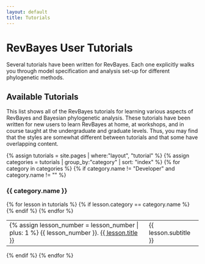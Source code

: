 ```yaml
---
layout: default
title: Tutorials
---
```


# RevBayes User Tutorials

Several tutorials have been written for RevBayes. Each one explicitly walks you through model specification and analysis set-up for different phylogenetic methods.

## Available Tutorials

This list shows all of the RevBayes tutorials for learning various aspects of RevBayes and Bayesian phylogenetic analysis. 
These tutorials have been written for new users to learn RevBayes at home, at workshops, and in course taught at the undergraduate and graduate levels. 
Thus, you may find that the styles are somewhat different between tutorials and that some  have overlapping content. 

{% assign tutorials = site.pages | where:"layout", "tutorial" %}
{% assign categories = tutorials | group_by:"category" | sort: "index" %}
{% for category in categories %}
{% if category.name != "Developer" and category.name != "" %}
<h3>{{ category.name }}</h3>
<table class="table table-striped">
{% for lesson in tutorials %}
{% if lesson.category == category.name %}
<tr>
<td class="col-sm-3">
{% assign lesson_number = lesson_number | plus: 1 %}
{{ lesson_number }}. <a href="{{ site.baseurl }}{{ lesson.url }}">{{ lesson.title }}</a>
</td>
<td class="col-sm-3">{{ lesson.subtitle }}</td>
</tr>
{% endif %}
{% endfor %}
</table>
{% endif %}
{% endfor %}
